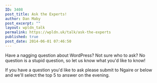 ```yaml
---
ID: 3408
post_title: Ask the Experts!
author: Dan Maby
post_excerpt: ""
layout: wpldn_talk
permalink: https://wpldn.uk/talk/ask-the-experts
published: true
post_date: 2014-06-01 07:46:50
---
```

Have a nagging question about WordPress? Not sure who to ask? No question is a stupid question, so let us know what you'd like to know!

If you have a question you'd like to ask please submit to Ngaire or below and we'll select the top 5 to answer on the evening.
